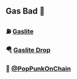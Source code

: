 ## Gas Bad 🤘

### ⛽ [Gaslite](https://www.gaslite.org)
### 🪂 [Gaslite Drop](https://www.drop.gaslite.org)
### 🤘 [@PopPunkOnChain](https://www.x.com/poppunkonchain)
